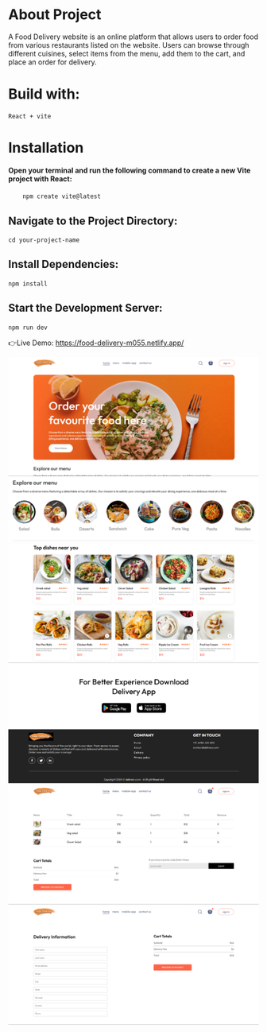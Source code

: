 # About Project
  A Food Delivery website is an online platform that allows users to order food from various restaurants listed on the website. Users can browse through different cuisines, select items from the menu, add them to the cart, and place an order for delivery.
# Build with:
    React + vite
# Installation
  #### Open your terminal and run the following command to create a new Vite project with React:
        npm create vite@latest
## Navigate to the Project Directory:
    cd your-project-name
## Install Dependencies:
    npm install
## Start the Development Server:
    npm run dev

👉Live Demo: https://food-delivery-m055.netlify.app/

![home](https://github.com/Mohankrishnathadapally/fooddelivery/raw/main/home.png)
![menu](https://github.com/Mohankrishnathadapally/fooddelivery/raw/main/menu.png)
![Dishes](https://github.com/Mohankrishnathadapally/fooddelivery/raw/main/dishs.png)
![footer](https://github.com/Mohankrishnathadapally/fooddelivery/raw/main/footer.png)
![cart](https://github.com/Mohankrishnathadapally/fooddelivery/raw/main/cart.png)
![placeorder](https://github.com/Mohankrishnathadapally/fooddelivery/raw/main/placeorder.png)
